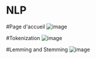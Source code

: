 # NLP
#Page d'accueil
![image](https://github.com/LisaLOUNIS/NLP/assets/143193602/9df0e21b-77c9-4ac8-b2f7-9bd6023d421d)

#Tokenization
![image](https://github.com/LisaLOUNIS/NLP/assets/143193602/38f730bd-7912-475f-85ea-764d6e8f3984)

#Lemming and Stemming
![image](https://github.com/LisaLOUNIS/NLP/assets/143193602/6a7a5091-39eb-4b23-bae9-9c781326e942)

